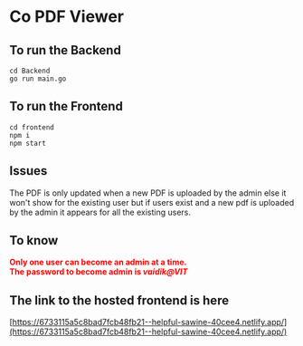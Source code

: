#  Co PDF Viewer

## To run the Backend

```
cd Backend
go run main.go
```


## To run the Frontend

```
cd frontend
npm i
npm start
```


## Issues

The PDF is only updated when a new PDF is uploaded by the admin else it won't show for the existing user
but if users exist and a new pdf is uploaded by the admin it appears for all the existing users.


## To know
<span style="color: red; font-weight: bold;">Only one user can become an admin at a time.</span>
</br>
<span style="color: red; font-weight: bold;">The password to become admin is ***vaidik@VIT*** </span>


## The link to the hosted frontend is here
[https://6733115a5c8bad7fcb48fb21--helpful-sawine-40cee4.netlify.app/](https://6733115a5c8bad7fcb48fb21--helpful-sawine-40cee4.netlify.app/)
